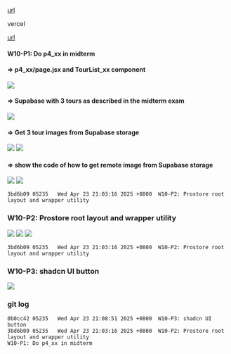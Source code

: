 [url](https://github.com/0x55xx5/1132-2N-Demo-23/tree/main)

vercel

[url]()
#### W10-P1: Do p4_xx in midterm
 
#### => p4_xx/page.jsx and TourList_xx component
 
![](w10-p1-1.png)
 
#### => Supabase with 3 tours as described in the midterm exam
 
![](w10-p1-2.png)
 
#### => Get 3 tour images from Supabase storage
 
![](w10-p1-3.png)
![](w10-p1-3-1.png)
 
#### => show the code of how to get remote image from Supabase storage
 
![](w10-p1-4.png)
![](w10-p1-4-1.png)
 
```
3bd6b09 05235   Wed Apr 23 21:03:16 2025 +0800  W10-P2: Prostore root layout and wrapper utility

```
 


### W10-P2: Prostore root layout and wrapper utility
 
![](w10-p2.png)
![](w10-p2-1.png)
![](w10-p2-2.png)

 
```
3bd6b09 05235   Wed Apr 23 21:03:16 2025 +0800  W10-P2: Prostore root layout and wrapper utility
```
### W10-P3: shadcn UI button

![](w10-p3.png)


### git log

```
0b0cc42 05235   Wed Apr 23 21:08:51 2025 +0800  W10-P3: shadcn UI button
3bd6b09 05235   Wed Apr 23 21:03:16 2025 +0800  W10-P2: Prostore root layout and wrapper utility
W10-P1: Do p4_xx in midterm
```